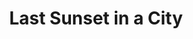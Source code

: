 ---
title: "Last Sunset in a City"
image: "sunset.png"
link: "https://www.instagram.com/p/CXOhCCAorxa/?utm_source=ig_web_copy_link"
year: 2024
content: Acrylic on paper.
---